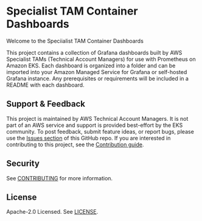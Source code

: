 # Specialist TAM Container Dashboards


Welcome to the Speciialist TAM Container Dashboards

This project contains a collection of Grafana dashboards built by AWS Specialist TAMs (Technical Account Managers) for use with Prometheus on Amazon EKS. Each dashboard is organized into a folder and can be imported into your Amazon Managed Service for Grafana or self-hosted Grafana instance. Any prerequisites or requirements will be included in a README with each dashboard.

## Support & Feedback

This project is maintained by AWS Technical Account Managers. It is not part of an AWS service and support is provided best-effort by the EKS community. To post feedback, submit feature ideas, or report bugs, please use the [Issues section](https://github.com/aws-samples/specialist-tam-container-dashboards/issues) of this GitHub repo. If you are interested in contributing to this project, see the [Contribution guide](https://github.com/aws-samples/specialist-tam-container-dashboards/blob/main/CONTRIBUTING.md).

## Security

See [CONTRIBUTING](CONTRIBUTING.md#security-issue-notifications) for more information.

## License

Apache-2.0 Licensed. See [LICENSE](https://github.com/aws-samples/specialist-tam-container-dashboards/blob/main/LICENSE).

